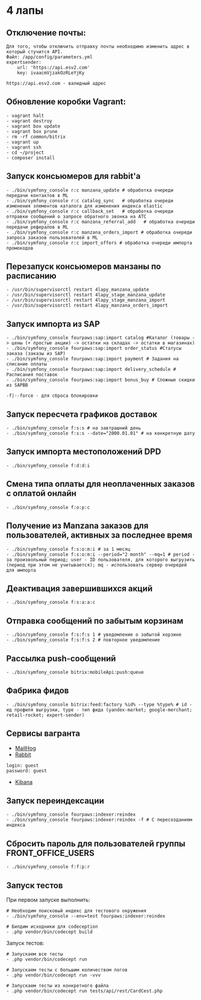 ﻿# 4 лапы

## Отключение почты:

```
Для того, чтобы отключить отправку почты необходимо изменить адрес в который стучится API.
Файл: /app/config/parameters.yml
expertsender:
    url: 'https://api.esv2.com'
    key: ivaacmVjzakOzRLeYjKy
    
https://api.esv2.com - валидный адрес    
```

## Обновление коробки Vagrant:

```
- vagrant halt
- vagrant destroy
- vagrant box update
- vagrant box prune
- rm -rf common/bitrix
- vagrant up
- vagrant ssh
- cd ~/project
- composer install
```
## Запуск консьюмеров для rabbit'а

```
- ./bin/symfony_console r:c manzana_update # обработка очереди передачи контактов в ML
- ./bin/symfony_console r:c catalog_sync   # обработка очереди изменения элементов каталога для изменения индекса elastic 
- ./bin/symfony_console r:c callback_set   # обработка очереди отправки сообщений о запросе обратного звонка на АТС
- ./bin/symfony_console r:c manzana_referral_add   # обработка очереди передачи рефералов в ML
- ./bin/symfony_console r:c manzana_orders_import # обработка очереди запроса заказов пользователей в ML
- ./bin/symfony_console r:c import_offers # обработка очереди импорта промокодов
```

## Перезапуск консьюмеров манзаны по расписанию
```
- /usr/bin/supervisorctl restart 4lapy_manzana_update
- /usr/bin/supervisorctl restart 4lapy_stage_manzana_update
- /usr/bin/supervisorctl restart 4lapy_stage_manzana_import
- /usr/bin/supervisorctl restart 4lapy_manzana_orders_import
```

## Запуск импорта из SAP 

```
- ./bin/symfony_console fourpaws:sap:import catalog #Каталог (товары -> цены (+ простые акции) -> остатки на складах -> остатки в магазинах)
- ./bin/symfony_console fourpaws:sap:import order_status #Статусы заказа (заказы из SAP)
- ./bin/symfony_console fourpaws:sap:import payment # Задания на списание оплаты
- ./bin/symfony_console fourpaws:sap:import delivery_schedule # Расписания поставок
- ./bin/symfony_console fourpaws:sap:import bonus_buy # Сложные скидки из SAPBB 
```
```
-f|--force - для сброса блокировки
```

## Запуск пересчета графиков доставок

```
- ./bin/symfony_console f:s:s # на завтрашний день
- ./bin/symfony_console f:s:s --date="2000.01.01" # на конкретную дату
```

## Запуск импорта местоположений DPD

```
- ./bin/symfony_console f:d:d:i
```


## Смена типа оплаты для неоплаченных заказов с оплатой онлайн

```
- ./bin/symfony_console f:o:p:c
```

## Получение из Manzana заказов для пользователей, активных за последнее время

```
- ./bin/symfony_console f:s:o:m:i # за 1 месяц
- ./bin/symfony_console f:s:o:m:i --period="2 month" --mq=1 # period - за произвольный период; user - ID пользователя, для которого выгрузить (период при этом не учитывается); mq - использовать сервер очередей для импорта
```

## Деактивация завершившихся акций

```
- ./bin/symfony_console f:s:a:a:c
```

## Отправка сообщений по забытым корзинам

```
- ./bin/symfony_console f:s:f:s 1 # уведомление о забытой корзине
- ./bin/symfony_console f:s:f:s 2 # повторное уведомление
```

## Рассылка push-сообщений

```
- ./bin/symfony_console bitrix:mobileApi:push:queue
```

## Фабрика фидов

```
- ./bin/symfony_console bitrix:feed:factory %id% --type %type% # id - ид профиля выгрузки, type - тип фида (yandex-market; google-merchant; retail-rocket; expert-sender)
```

## Сервисы вагранта

* [MailHog](http://4lapy.vag:8025/)
* [Rabbit](http://4lapy.vag:15672/)
```
login: guest
password: guest
```
* [Kibana](http://4lapy.vag:5601/)


## Запуск переиндексации
```
- ./bin/symfony_console fourpaws:indexer:reindex 
- ./bin/symfony_console fourpaws:indexer:reindex -f # С пересозданием индекса 
```

## Сбросить пароль для пользователей группы FRONT_OFFICE_USERS
```
- ./bin/symfony_console f:f:p:r
```

## Запуск тестов

При первом запуске выполнить: 
```
# Необходим поисковый индекс для тестового окружения
- ./bin/symfony_console --env=test fourpaws:indexer:reindex

# Билдим исходники для codeception 
- .php vendor/bin/codecept build 
```

Запуск тестов:
```
# Запускаем все тесты
- .php vendor/bin/codecept run 

# Запускаем тесты с большим количеством логов
- .php vendor/bin/codecept run -vvv

# Запускаем тесты из конкретного файла
- .php vendor/bin/codecept run tests/api/rest/CardCest.php
```
